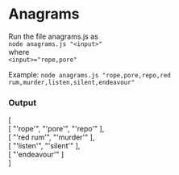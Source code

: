 # Anagrams

Run the file anagrams.js as    
``node anagrams.js "<input>" ``    
where    
``<input>="rope,pore"``  

Example: ``node anagrams.js "rope,pore,repo,red rum,murder,listen,silent,endeavour"``    

### Output   

[    
  [ "'rope'", "'pore'", "'repo'" ],    
  [ "'red rum'", "'murder'" ],    
  [ "'listen'", "'silent'" ],    
  [ "'endeavour'" ]      
]          


